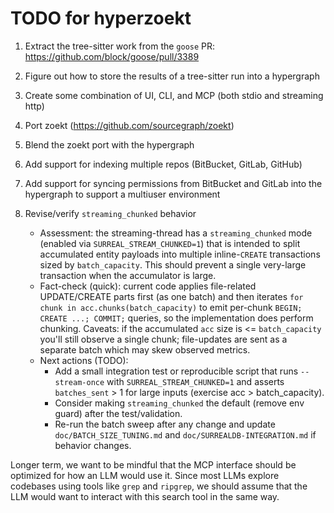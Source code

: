 # TODO for hyperzoekt

1. Extract the tree-sitter work from the `goose` PR: https://github.com/block/goose/pull/3389
2. Figure out how to store the results of a tree-sitter run into a hypergraph
3. Create some combination of UI, CLI, and MCP (both stdio and streaming http)
4. Port zoekt (https://github.com/sourcegraph/zoekt)
5. Blend the zoekt port with the hypergraph
6. Add support for indexing multiple repos (BitBucket, GitLab, GitHub)
7. Add support for syncing permissions from BitBucket and GitLab into the hypergraph to support a multiuser environment

8. Revise/verify `streaming_chunked` behavior
	 - Assessment: the streaming-thread has a `streaming_chunked` mode (enabled via `SURREAL_STREAM_CHUNKED=1`) that is intended to split accumulated entity payloads into multiple inline-`CREATE` transactions sized by `batch_capacity`. This should prevent a single very-large transaction when the accumulator is large.
	 - Fact-check (quick): current code applies file-related UPDATE/CREATE parts first (as one batch) and then iterates `for chunk in acc.chunks(batch_capacity)` to emit per-chunk `BEGIN; CREATE ...; COMMIT;` queries, so the implementation does perform chunking. Caveats: if the accumulated `acc` size is <= `batch_capacity` you'll still observe a single chunk; file-updates are sent as a separate batch which may skew observed metrics.
	 - Next actions (TODO):
		 * Add a small integration test or reproducible script that runs `--stream-once` with `SURREAL_STREAM_CHUNKED=1` and asserts `batches_sent` > 1 for large inputs (exercise acc > batch_capacity).
		 * Consider making `streaming_chunked` the default (remove env guard) after the test/validation.
		 * Re-run the batch sweep after any change and update `doc/BATCH_SIZE_TUNING.md` and `doc/SURREALDB-INTEGRATION.md` if behavior changes.

Longer term, we want to be mindful that the MCP interface should be optimized for how
an LLM would use it.  Since most LLMs explore codebases using tools like `grep` and
`ripgrep`, we should assume that the LLM would want to interact with this search tool
in the same way.